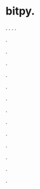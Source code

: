 # bitpy.
.
.
.
.












.






















































.
























.



























.

















































































.































































.































































































.















.


































































.
























































































.




.






.






.
